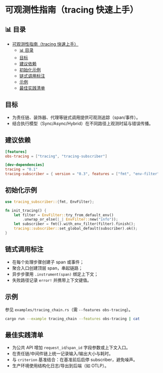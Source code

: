 ﻿# 可观测性指南（tracing 快速上手）

## 📊 目录

- [可观测性指南（tracing 快速上手）](#可观测性指南tracing-快速上手)
  - [📊 目录](#-目录)
  - [目标](#目标)
  - [建议依赖](#建议依赖)
  - [初始化示例](#初始化示例)
  - [链式调用标注](#链式调用标注)
  - [示例](#示例)
  - [最佳实践清单](#最佳实践清单)

## 目标

- 为责任链、装饰器、代理等链式调用提供可观测追踪（span/事件）。
- 结合执行模型（Sync/Async/Hybrid）在不同路径上观测时延与错误传播。

## 建议依赖

```toml
[features]
obs-tracing = ["tracing", "tracing-subscriber"]

[dev-dependencies]
tracing = "0.1"
tracing-subscriber = { version = "0.3", features = ["fmt", "env-filter"] }
```

## 初始化示例

```rust
use tracing_subscriber::{fmt, EnvFilter};

fn init_tracing() {
    let filter = EnvFilter::try_from_default_env()
        .unwrap_or_else(|_| EnvFilter::new("info"));
    let subscriber = fmt().with_env_filter(filter).finish();
    tracing::subscriber::set_global_default(subscriber).ok();
}
```

## 链式调用标注

- 在每个处理步骤创建子 span 或事件；
- 聚合入口创建顶层 span，串起链路；
- 异步步骤用 `.instrument(span)` 绑定上下文；
- 失败路径记录 `error!` 并携带上下文键值。

## 示例

参见 `examples/tracing_chain.rs`（需 `--features obs-tracing`）。

```bash
cargo run --example tracing_chain --features obs-tracing | cat
```

## 最佳实践清单

- 为公共 API 增加 `request_id`/`span_id` 字段参数或上下文入口。
- 在责任链/中间件链上统一记录输入/输出大小与耗时。
- 与 `criterion` 基准结合：在基准前后启停 subscriber，避免噪声。
- 生产环境使用结构化日志/导出到后端（如 OTLP）。
